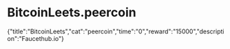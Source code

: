 # BitcoinLeets.peercoin
{"title":"BitcoinLeets","cat":"peercoin","time":"0","reward":"15000","description":"Faucethub.io"}
